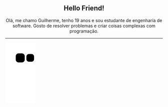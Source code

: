 <h2 align="center">Hello Friend!</h2>

<p align="center">
Olá, me chamo Guilherme, tenho 19 anos e sou estudante de engenharia de software. Gosto de resolver problemas e criar coisas complexas com programação.
</p>

---

![Snake animation](https://github.com/korsbit/korsbit/blob/output/github-contribution-grid-snake.svg)
